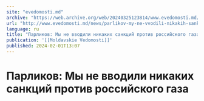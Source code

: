 ```yaml
---
site: "evedomosti.md"
archive: "https://web.archive.org/web/20240325123814/www.evedomosti.md/news/parlikov-my-ne-vvodili-nikakih-sankcij-protiv-rossijskogo-ga"
url: "http://www.evedomosti.md/news/parlikov-my-ne-vvodili-nikakih-sankcij-protiv-rossijskogo-ga"
language: ru
title: "Парликов: Мы не вводили никаких санкций против российского газа"
publication: '[[Moldavskie Vedomosti]]'
published: 2024-02-01T13:07
---
```


# Парликов: Мы не вводили никаких санкций против российского газа

